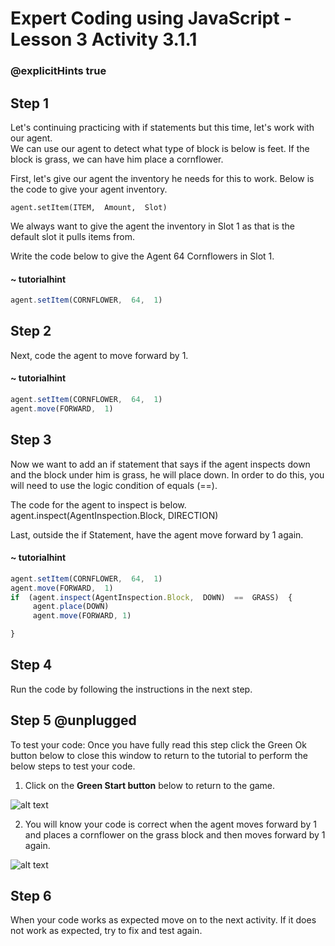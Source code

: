 # Expert Coding using JavaScript - Lesson 3 Activity 3.1.1
### @explicitHints true

## Step 1

Let's continuing practicing with if statements but this time, let's work with our agent.  
We can use our agent to detect what type of block is below is feet.  If the block is grass, we can have him place a cornflower. 

First, let's give our agent the inventory he needs for this to work.  Below is the code to give your agent inventory. 

    agent.setItem(ITEM,  Amount,  Slot)

We always want to give the agent the inventory in Slot 1 as that is the default slot it pulls items from. 

Write the code below to give the Agent 64 Cornflowers in Slot 1. 

#### ~ tutorialhint

```javascript
agent.setItem(CORNFLOWER,  64,  1)

```

## Step 2

Next, code the agent to move forward by 1.  

#### ~ tutorialhint

```javascript
agent.setItem(CORNFLOWER,  64,  1)
agent.move(FORWARD,  1)
```

## Step 3

Now we want to add an if statement that says if the agent inspects down and the block under him is grass, he will place down. 
In order to do this, you will need to use the logic condition of equals (==).  

The code for the agent to inspect is below. 
agent.inspect(AgentInspection.Block, DIRECTION)

Last, outside the if Statement, have the agent move forward by 1 again. 
#### ~ tutorialhint

```javascript
agent.setItem(CORNFLOWER,  64,  1)
agent.move(FORWARD,  1)
if  (agent.inspect(AgentInspection.Block,  DOWN)  ==  GRASS)  {
	 agent.place(DOWN)
     agent.move(FORWARD, 1)

}
```

## Step 4

Run the code by following the instructions in the next step.

## Step 5 @unplugged

To test your code:
Once you have fully read this step click the Green Ok button below to close this window to return to the tutorial to perform the below steps to test your code.

1. Click on the **Green Start button** below to return to the game.

  

![alt text](https://expertjs.codingcredentials.com/Lesson1/1.1/1.JPG?raw=true  "Start")

2.  You will know your code is correct when the agent moves forward by 1 and  places a cornflower on the grass block and then moves forward by 1 again. 

![alt text](https://expertjs.codingcredentials.com/Lesson3/3.1/3.1.1.png?raw=true  "Code")

## Step 6

When your code works as expected move on to the next activity.
If it does not work as expected, try to fix and test again.